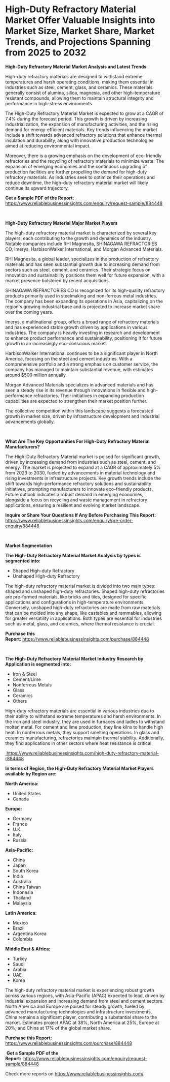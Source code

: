 <p><h1>High-Duty Refractory Material Market Offer Valuable Insights into Market Size, Market Share, Market Trends, and Projections Spanning from 2025 to 2032</h1></p><p><strong>High-Duty Refractory Material Market Analysis and Latest Trends</strong></p>
<p><p>High-duty refractory materials are designed to withstand extreme temperatures and harsh operating conditions, making them essential in industries such as steel, cement, glass, and ceramics. These materials generally consist of alumina, silica, magnesia, and other high-temperature resistant compounds, allowing them to maintain structural integrity and performance in high-stress environments.</p><p>The High-Duty Refractory Material Market is expected to grow at a CAGR of 7.4% during the forecast period. This growth is driven by increasing industrialization, the expansion of manufacturing activities, and the rising demand for energy-efficient materials. Key trends influencing the market include a shift towards advanced refractory solutions that enhance thermal insulation and durability, along with innovative production technologies aimed at reducing environmental impact.</p><p>Moreover, there is a growing emphasis on the development of eco-friendly refractories and the recycling of refractory materials to minimize waste. The expansion of emerging economies and the continuous upgrading of production facilities are further propelling the demand for high-duty refractory materials. As industries seek to optimize their operations and reduce downtime, the high-duty refractory material market will likely continue its upward trajectory.</p></p>
<p><strong>Get a Sample PDF of the Report:&nbsp;</strong> <a href="https://www.reliablebusinessinsights.com/enquiry/request-sample/884448?utm_campaign=2127&utm_medium=2&utm_source=Github&utm_content=ia&utm_term=01022025&utm_id=high-duty-refractory-material">https://www.reliablebusinessinsights.com/enquiry/request-sample/884448</a></p>
<p>&nbsp;</p>
<p><strong>High-Duty Refractory Material Major Market Players</strong></p>
<p><p>The high-duty refractory material market is characterized by several key players, each contributing to the growth and dynamics of the industry. Notable companies include RHI Magnesita, SHINAGAWA REFRACTORIES CO, Imerys, HarbisonWalker International, and Morgan Advanced Materials.</p><p>RHI Magnesita, a global leader, specializes in the production of refractory materials and has seen substantial growth due to increasing demand from sectors such as steel, cement, and ceramics. Their strategic focus on innovation and sustainability positions them well for future expansion, with a market presence bolstered by recent acquisitions.</p><p>SHINAGAWA REFRACTORIES CO is recognized for its high-quality refractory products primarily used in steelmaking and non-ferrous metal industries. The company has been expanding its operations in Asia, capitalizing on the region's growing industrial base and is projected to increase market share over the coming years.</p><p>Imerys, a multinational group, offers a broad range of refractory materials and has experienced stable growth driven by applications in various industries. The company is heavily investing in research and development to enhance product performance and sustainability, positioning it for future growth in an increasingly eco-conscious market.</p><p>HarbisonWalker International continues to be a significant player in North America, focusing on the steel and cement industries. With a comprehensive portfolio and a strong emphasis on customer service, the company has managed to maintain substantial revenue, with estimates around $500 million annually.</p><p>Morgan Advanced Materials specializes in advanced materials and has seen a steady rise in its revenue through innovations in flexible and high-performance refractories. Their initiatives in expanding production capabilities are expected to strengthen their market position further.</p><p>The collective competition within this landscape suggests a forecasted growth in market size, driven by infrastructure development and industrial advancements globally.</p></p>
<p>&nbsp;</p>
<p><strong>What Are The Key Opportunities For High-Duty Refractory Material Manufacturers?</strong></p>
<p><p>The High-Duty Refractory Material market is poised for significant growth, driven by increasing demand from industries such as steel, cement, and energy. The market is projected to expand at a CAGR of approximately 5% from 2023 to 2030, fueled by advancements in material technology and rising investments in infrastructure projects. Key growth trends include the shift towards high-performance refractory solutions and sustainability initiatives, prompting manufacturers to innovate eco-friendly products. Future outlook indicates a robust demand in emerging economies, alongside a focus on recycling and waste management in refractory applications, ensuring a resilient and evolving market landscape.</p></p>
<p><strong>Inquire or Share Your Questions If Any Before Purchasing This Report:</strong> <a href="https://www.reliablebusinessinsights.com/enquiry/pre-order-enquiry/884448?utm_campaign=2127&utm_medium=2&utm_source=Github&utm_content=ia&utm_term=01022025&utm_id=high-duty-refractory-material">https://www.reliablebusinessinsights.com/enquiry/pre-order-enquiry/884448</a></p>
<p>&nbsp;</p>
<p><strong>Market Segmentation</strong></p>
<p><strong>The High-Duty Refractory Material Market Analysis by types is segmented into:</strong></p>
<p><ul><li>Shaped High-duty Refractory</li><li>Unshaped High-duty Refractory</li></ul></p>
<p><p>The high-duty refractory material market is divided into two main types: shaped and unshaped high-duty refractories. Shaped high-duty refractories are pre-formed materials, like bricks and tiles, designed for specific applications and configurations in high-temperature environments. Conversely, unshaped high-duty refractories are made from raw materials that can be molded into any shape, like castables and rammables, allowing for greater versatility in applications. Both types are essential for industries such as metal, glass, and ceramics, where thermal resistance is crucial.</p></p>
<p><strong>Purchase this Report:&nbsp;</strong><a href="https://www.reliablebusinessinsights.com/purchase/884448?utm_campaign=2127&utm_medium=2&utm_source=Github&utm_content=ia&utm_term=01022025&utm_id=high-duty-refractory-material">https://www.reliablebusinessinsights.com/purchase/884448</a></p>
<p>&nbsp;</p>
<p><strong>The High-Duty Refractory Material Market Industry Research by Application is segmented into:</strong></p>
<p><ul><li>Iron & Steel</li><li>Cement/Lime</li><li>Nonferrous Metals</li><li>Glass</li><li>Ceramics</li><li>Others</li></ul></p>
<p><p>High-duty refractory materials are essential in various industries due to their ability to withstand extreme temperatures and harsh environments. In the iron and steel industry, they are used in furnaces and ladles to withstand molten metal. For cement and lime production, they line kilns to handle high heat. In nonferrous metals, they support smelting operations. In glass and ceramics manufacturing, refractories maintain thermal stability. Additionally, they find applications in other sectors where heat resistance is critical.</p></p>
<p><a href="https://www.reliablebusinessinsights.com/high-duty-refractory-material-r884448?utm_campaign=2127&utm_medium=2&utm_source=Github&utm_content=ia&utm_term=01022025&utm_id=high-duty-refractory-material">&nbsp;https://www.reliablebusinessinsights.com/high-duty-refractory-material-r884448</a></p>
<p><strong>In terms of Region, the High-Duty Refractory Material Market Players available by Region are:</strong></p>
<p>
    <p> <strong> North America: </strong>
        <ul>
            <li>United States</li>
            <li>Canada</li>
        </ul>
        </p> 
    <p> <strong> Europe: </strong>
        <ul>
            <li>Germany</li>
            <li>France</li>
            <li>U.K.</li>
            <li>Italy</li>
            <li>Russia</li>
        </ul>
        </p> 
    <p> <strong> Asia-Pacific: </strong>
        <ul>
            <li>China</li>
            <li>Japan</li>
            <li>South Korea</li>
            <li>India</li>
            <li>Australia</li>
            <li>China Taiwan</li>
            <li>Indonesia</li>
            <li>Thailand</li>
            <li>Malaysia</li>
        </ul>
        </p> 
    <p> <strong> Latin America: </strong>
        <ul>
            <li>Mexico</li>
            <li>Brazil</li>
            <li>Argentina Korea</li>
            <li>Colombia</li>
        </ul>
        </p> 
    <p> <strong> Middle East & Africa: </strong>
        <ul>
            <li>Turkey</li>
            <li>Saudi</li>
            <li>Arabia</li>
            <li>UAE</li>
            <li>Korea</li>
        </ul>
    </p>
    </p>
<p><p>The high-duty refractory material market is experiencing robust growth across various regions, with Asia-Pacific (APAC) expected to lead, driven by industrial expansion and increasing demand from steel and cement sectors. North America and Europe are poised for steady growth, fueled by advanced manufacturing technologies and infrastructure investments. China remains a significant player, contributing a substantial share to the market. Estimates project APAC at 38%, North America at 25%, Europe at 20%, and China at 17% of the global market share.</p></p>
<p><strong>Purchase this Report: </strong><a href="https://www.reliablebusinessinsights.com/purchase/884448?utm_campaign=2127&utm_medium=2&utm_source=Github&utm_content=ia&utm_term=01022025&utm_id=high-duty-refractory-material">https://www.reliablebusinessinsights.com/purchase/884448</a></p>
<p>&nbsp;<strong>Get a Sample PDF of the Report:&nbsp;&nbsp;</strong><a href="https://www.reliablebusinessinsights.com/enquiry/request-sample/884448?utm_campaign=2127&utm_medium=2&utm_source=Github&utm_content=ia&utm_term=01022025&utm_id=high-duty-refractory-material">https://www.reliablebusinessinsights.com/enquiry/request-sample/884448</a></p>
<p><strong></strong></p>
<p>Check more reports on <a href="https://www.reliablebusinessinsights.com/?utm_campaign=2127&utm_medium=2&utm_source=Github&utm_content=ia&utm_term=01022025&utm_id=high-duty-refractory-material">https://www.reliablebusinessinsights.com/</a></p>